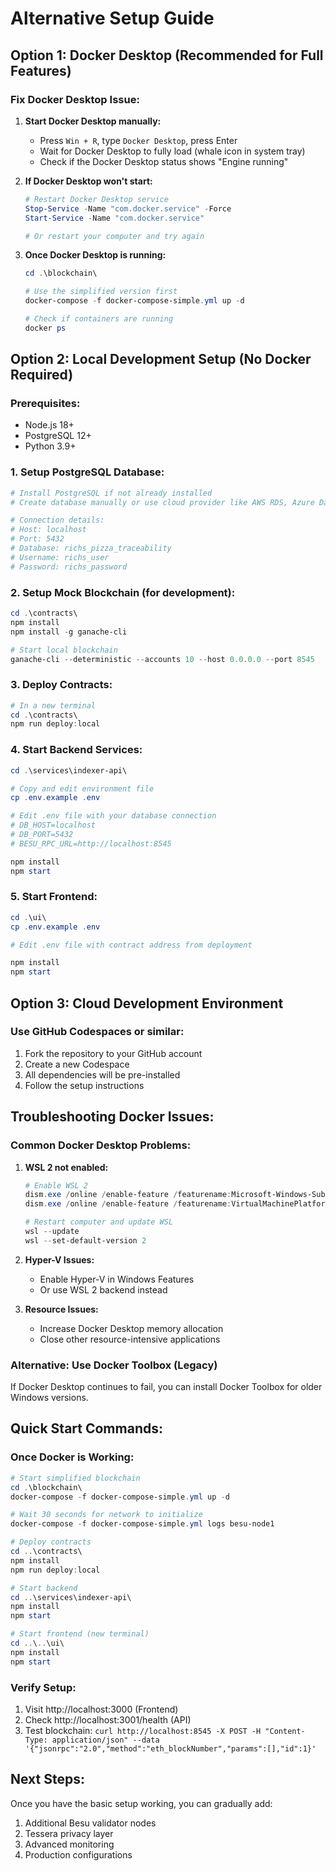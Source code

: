 # Alternative Setup Guide

## Option 1: Docker Desktop (Recommended for Full Features)

### Fix Docker Desktop Issue:

1. **Start Docker Desktop manually:**

   - Press `Win + R`, type `Docker Desktop`, press Enter
   - Wait for Docker Desktop to fully load (whale icon in system tray)
   - Check if the Docker Desktop status shows "Engine running"

2. **If Docker Desktop won't start:**

   ```powershell
   # Restart Docker Desktop service
   Stop-Service -Name "com.docker.service" -Force
   Start-Service -Name "com.docker.service"

   # Or restart your computer and try again
   ```

3. **Once Docker Desktop is running:**

   ```powershell
   cd .\blockchain\

   # Use the simplified version first
   docker-compose -f docker-compose-simple.yml up -d

   # Check if containers are running
   docker ps
   ```

## Option 2: Local Development Setup (No Docker Required)

### Prerequisites:

- Node.js 18+
- PostgreSQL 12+
- Python 3.9+

### 1. Setup PostgreSQL Database:

```powershell
# Install PostgreSQL if not already installed
# Create database manually or use cloud provider like AWS RDS, Azure Database, etc.

# Connection details:
# Host: localhost
# Port: 5432
# Database: richs_pizza_traceability
# Username: richs_user
# Password: richs_password
```

### 2. Setup Mock Blockchain (for development):

```powershell
cd .\contracts\
npm install
npm install -g ganache-cli

# Start local blockchain
ganache-cli --deterministic --accounts 10 --host 0.0.0.0 --port 8545
```

### 3. Deploy Contracts:

```powershell
# In a new terminal
cd .\contracts\
npm run deploy:local
```

### 4. Start Backend Services:

```powershell
cd .\services\indexer-api\

# Copy and edit environment file
cp .env.example .env

# Edit .env file with your database connection
# DB_HOST=localhost
# DB_PORT=5432
# BESU_RPC_URL=http://localhost:8545

npm install
npm start
```

### 5. Start Frontend:

```powershell
cd .\ui\
cp .env.example .env

# Edit .env file with contract address from deployment

npm install
npm start
```

## Option 3: Cloud Development Environment

### Use GitHub Codespaces or similar:

1. Fork the repository to your GitHub account
2. Create a new Codespace
3. All dependencies will be pre-installed
4. Follow the setup instructions

## Troubleshooting Docker Issues:

### Common Docker Desktop Problems:

1. **WSL 2 not enabled:**

   ```powershell
   # Enable WSL 2
   dism.exe /online /enable-feature /featurename:Microsoft-Windows-Subsystem-Linux /all /norestart
   dism.exe /online /enable-feature /featurename:VirtualMachinePlatform /all /norestart

   # Restart computer and update WSL
   wsl --update
   wsl --set-default-version 2
   ```

2. **Hyper-V Issues:**

   - Enable Hyper-V in Windows Features
   - Or use WSL 2 backend instead

3. **Resource Issues:**
   - Increase Docker Desktop memory allocation
   - Close other resource-intensive applications

### Alternative: Use Docker Toolbox (Legacy)

If Docker Desktop continues to fail, you can install Docker Toolbox for older Windows versions.

## Quick Start Commands:

### Once Docker is Working:

```powershell
# Start simplified blockchain
cd .\blockchain\
docker-compose -f docker-compose-simple.yml up -d

# Wait 30 seconds for network to initialize
docker-compose -f docker-compose-simple.yml logs besu-node1

# Deploy contracts
cd ..\contracts\
npm install
npm run deploy:local

# Start backend
cd ..\services\indexer-api\
npm install
npm start

# Start frontend (new terminal)
cd ..\..\ui\
npm install
npm start
```

### Verify Setup:

1. Visit http://localhost:3000 (Frontend)
2. Check http://localhost:3001/health (API)
3. Test blockchain: `curl http://localhost:8545 -X POST -H "Content-Type: application/json" --data '{"jsonrpc":"2.0","method":"eth_blockNumber","params":[],"id":1}'`

## Next Steps:

Once you have the basic setup working, you can gradually add:

1. Additional Besu validator nodes
2. Tessera privacy layer
3. Advanced monitoring
4. Production configurations
